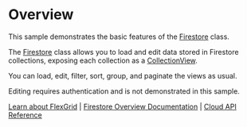 Overview
========

This sample demonstrates the basic features of the [Firestore](https://www.grapecity.com/wijmo/api/classes/wijmo_cloud.firestore.html) class.

The [Firestore](https://www.grapecity.com/wijmo/api/classes/wijmo_cloud.firestore.html) class allows you to load and edit data stored in Firestore 
collections, exposing each collection as a [CollectionView](https://www.grapecity.com/wijmo/api/classes/wijmo.collectionview.html).

You can load, edit, filter, sort, group, and paginate the views as usual.

Editing requires authentication and is not demonstrated in this sample.

[Learn about FlexGrid](https://www.grapecity.com/wijmo/flexgrid-javascript-data-grid) | [Firestore Overview Documentation](https://www.grapecity.com/wijmo/docs/Topics/Cloud/Firestore/Overview) | [Cloud API Reference](https://www.grapecity.com/wijmo/api/modules/wijmo_cloud.html)